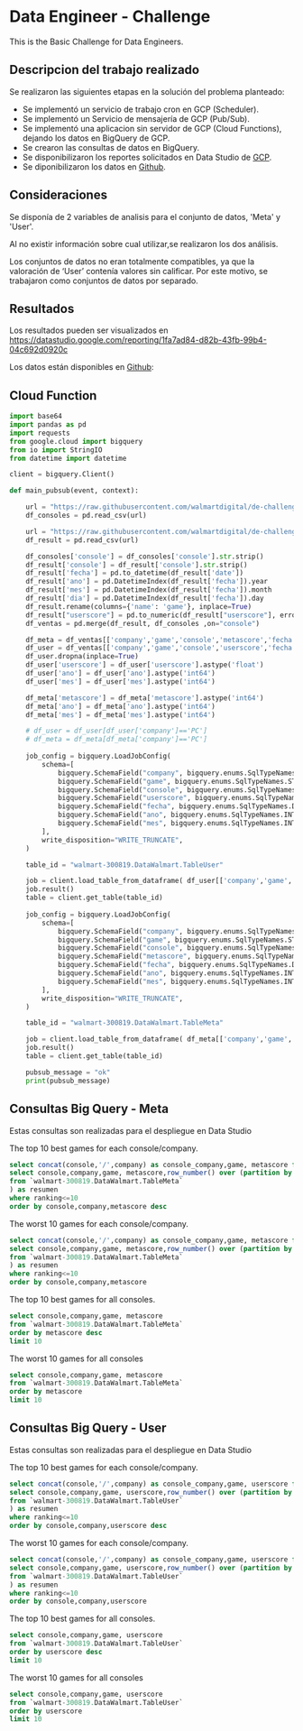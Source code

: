 # Data Engineer - Challenge
This is the Basic Challenge for Data Engineers. 


## Descripcion del trabajo realizado

Se realizaron las siguientes etapas en la solución del problema planteado:

* Se implementó un servicio de trabajo cron en GCP (Scheduler).
* Se implementó un Servicio de mensajería de GCP (Pub/Sub).
* Se implementó una aplicacion sin servidor de GCP (Cloud Functions), dejando los datos en BigQuery de GCP.
* Se crearon las consultas de datos en BigQuery.
* Se disponibilizaron los reportes solicitados en Data Studio de [GCP](https://datastudio.google.com/reporting/1fa7ad84-d82b-43fb-99b4-04c692d0920c).
* Se diponibilizaron los datos en [Github](output).

## Consideraciones

Se disponía de 2 variables de analisis para el conjunto de datos, 'Meta' y 'User'. 

Al no existir información sobre cual utilizar,se realizaron los dos análisis.

Los conjuntos de datos no eran totalmente compatibles, ya que la valoración de ‘User’ contenía valores sin calificar. Por este motivo, se trabajaron como conjuntos de datos por separado.




## Resultados

Los resultados pueden ser visualizados en https://datastudio.google.com/reporting/1fa7ad84-d82b-43fb-99b4-04c692d0920c

Los datos están disponibles en [Github](output):





## Cloud Function
```python
import base64
import pandas as pd
import requests
from google.cloud import bigquery
from io import StringIO
from datetime import datetime

client = bigquery.Client()

def main_pubsub(event, context):

    url = "https://raw.githubusercontent.com/walmartdigital/de-challenge/main/data/consoles.csv"
    df_consoles = pd.read_csv(url)

    url = "https://raw.githubusercontent.com/walmartdigital/de-challenge/main/data/result.csv"
    df_result = pd.read_csv(url)

    df_consoles['console'] = df_consoles['console'].str.strip()
    df_result['console'] = df_result['console'].str.strip()
    df_result['fecha'] = pd.to_datetime(df_result['date'])
    df_result['ano'] = pd.DatetimeIndex(df_result['fecha']).year
    df_result['mes'] = pd.DatetimeIndex(df_result['fecha']).month
    df_result['dia'] = pd.DatetimeIndex(df_result['fecha']).day
    df_result.rename(columns={'name': 'game'}, inplace=True)
    df_result["userscore"] = pd.to_numeric(df_result["userscore"], errors='coerce')
    df_ventas = pd.merge(df_result, df_consoles ,on="console")

    df_meta = df_ventas[['company','game','console','metascore','fecha','ano','mes']].copy()
    df_user = df_ventas[['company','game','console','userscore','fecha','ano','mes']].copy()
    df_user.dropna(inplace=True)
    df_user['userscore'] = df_user['userscore'].astype('float')
    df_user['ano'] = df_user['ano'].astype('int64')
    df_user['mes'] = df_user['mes'].astype('int64')

    df_meta['metascore'] = df_meta['metascore'].astype('int64')
    df_meta['ano'] = df_meta['ano'].astype('int64')
    df_meta['mes'] = df_meta['mes'].astype('int64')

    # df_user = df_user[df_user['company']=='PC']
    # df_meta = df_meta[df_meta['company']=='PC']
    
    job_config = bigquery.LoadJobConfig(
        schema=[
            bigquery.SchemaField("company", bigquery.enums.SqlTypeNames.STRING),
            bigquery.SchemaField("game", bigquery.enums.SqlTypeNames.STRING),
            bigquery.SchemaField("console", bigquery.enums.SqlTypeNames.STRING),
            bigquery.SchemaField("userscore", bigquery.enums.SqlTypeNames.FLOAT64),
            bigquery.SchemaField("fecha", bigquery.enums.SqlTypeNames.DATE),
            bigquery.SchemaField("ano", bigquery.enums.SqlTypeNames.INT64),
            bigquery.SchemaField("mes", bigquery.enums.SqlTypeNames.INT64),
        ],
        write_disposition="WRITE_TRUNCATE",
    )

    table_id = "walmart-300819.DataWalmart.TableUser"

    job = client.load_table_from_dataframe( df_user[['company','game','console','userscore','fecha','ano','mes']], table_id, job_config=job_config    ) 
    job.result()  
    table = client.get_table(table_id)
    
    job_config = bigquery.LoadJobConfig(
        schema=[
            bigquery.SchemaField("company", bigquery.enums.SqlTypeNames.STRING),
            bigquery.SchemaField("game", bigquery.enums.SqlTypeNames.STRING),
            bigquery.SchemaField("console", bigquery.enums.SqlTypeNames.STRING),
            bigquery.SchemaField("metascore", bigquery.enums.SqlTypeNames.INT64),
            bigquery.SchemaField("fecha", bigquery.enums.SqlTypeNames.DATE),
            bigquery.SchemaField("ano", bigquery.enums.SqlTypeNames.INT64),
            bigquery.SchemaField("mes", bigquery.enums.SqlTypeNames.INT64),
        ],
        write_disposition="WRITE_TRUNCATE",
    )

    table_id = "walmart-300819.DataWalmart.TableMeta"

    job = client.load_table_from_dataframe( df_meta[['company','game','console','metascore','fecha','ano','mes']], table_id, job_config=job_config    ) 
    job.result()  
    table = client.get_table(table_id)

    pubsub_message = "ok"
    print(pubsub_message)
 ```

## Consultas Big Query - Meta
Estas consultas son realizadas para el despliegue en Data Studio

The top 10 best games for each console/company.
```sql
select concat(console,'/',company) as console_company,game, metascore from (
select console,company,game, metascore,row_number() over (partition by console,company order by metascore desc) as ranking 
from `walmart-300819.DataWalmart.TableMeta`
) as resumen
where ranking<=10
order by console,company,metascore desc
```
The worst 10 games for each console/company.
```sql
select concat(console,'/',company) as console_company,game, metascore from (
select console,company,game, metascore,row_number() over (partition by console,company order by metascore ) as ranking 
from `walmart-300819.DataWalmart.TableMeta`
) as resumen
where ranking<=10
order by console,company,metascore
```
The top 10 best games for all consoles.
```sql
select console,company,game, metascore
from `walmart-300819.DataWalmart.TableMeta`
order by metascore desc
limit 10
```
The worst 10 games for all consoles
```sql
select console,company,game, metascore
from `walmart-300819.DataWalmart.TableMeta`
order by metascore 
limit 10
```


## Consultas Big Query - User
Estas consultas son realizadas para el despliegue en Data Studio

The top 10 best games for each console/company.
```sql
select concat(console,'/',company) as console_company,game, userscore from (
select console,company,game, userscore,row_number() over (partition by console,company order by userscore desc) as ranking 
from `walmart-300819.DataWalmart.TableUser`
) as resumen
where ranking<=10
order by console,company,userscore desc
```
The worst 10 games for each console/company.
```sql
select concat(console,'/',company) as console_company,game, userscore from (
select console,company,game, userscore,row_number() over (partition by console,company order by userscore ) as ranking 
from `walmart-300819.DataWalmart.TableUser`
) as resumen
where ranking<=10
order by console,company,userscore
```
The top 10 best games for all consoles.
```sql
select console,company,game, userscore
from `walmart-300819.DataWalmart.TableUser`
order by userscore desc
limit 10
```
The worst 10 games for all consoles
```sql
select console,company,game, userscore
from `walmart-300819.DataWalmart.TableUser`
order by userscore 
limit 10
```
